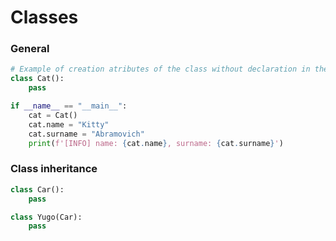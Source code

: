 # Classes
### General
```python
# Example of creation atributes of the class without declaration in the class
class Cat():
    pass

if __name__ == "__main__":
    cat = Cat()
    cat.name = "Kitty"
    cat.surname = "Abramovich"
    print(f'[INFO] name: {cat.name}, surname: {cat.surname}')
```
### Class inheritance
```python
class Car():
    pass

class Yugo(Car):
    pass
```